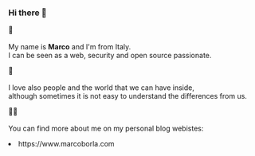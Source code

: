 ### Hi there 👋

🌱<br><br>
My name is **Marco** and I'm from Italy.<br>
I can be seen as a web, security and open source passionate.

:heart_decoration: <br><br>
I love also people and the world that we can have inside, <br>although sometimes it is not easy to understand the differences from us. 

:cook: <br><br>
You can find more about me on my personal blog webistes:<br>

<li> https://www.marcoborla.com

<!--
**PeopleInside/peopleinside** is a ✨ _special_ ✨ repository because its `README.md` (this file) appears on your GitHub profile.

Here are some ideas to get you started:

- 🔭 I’m currently working on ...
- 🌱 I’m currently learning ...
- 👯 I’m looking to collaborate on ...
- 🤔 I’m looking for help with ...
- 💬 Ask me about ...
- 📫 How to reach me: ...
- 😄 Pronouns: ...
- ⚡ Fun fact: ...
-->
